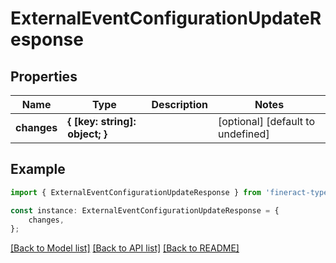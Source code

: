 # ExternalEventConfigurationUpdateResponse


## Properties

Name | Type | Description | Notes
------------ | ------------- | ------------- | -------------
**changes** | **{ [key: string]: object; }** |  | [optional] [default to undefined]

## Example

```typescript
import { ExternalEventConfigurationUpdateResponse } from 'fineract-typescript-client';

const instance: ExternalEventConfigurationUpdateResponse = {
    changes,
};
```

[[Back to Model list]](../README.md#documentation-for-models) [[Back to API list]](../README.md#documentation-for-api-endpoints) [[Back to README]](../README.md)
